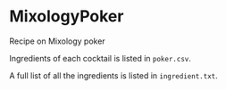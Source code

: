 # MixologyPoker
Recipe on Mixology poker

Ingredients of each cocktail is listed in `poker.csv`.

A full list of all the ingredients is listed in `ingredient.txt`.

